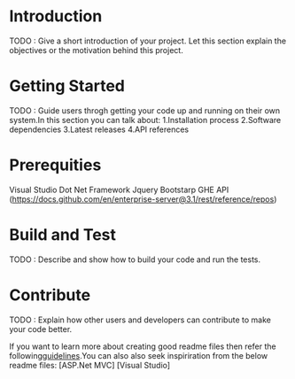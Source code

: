 # Introduction
TODO : Give a short introduction of your project. Let this section explain the objectives or the motivation behind this project.

# Getting Started
TODO : Guide users throgh getting your code up and running on their own system.In this section you can talk about:
1.Installation process
2.Software dependencies
3.Latest releases
4.API references

# Prerequities
Visual Studio
Dot Net Framework
Jquery
Bootstarp
GHE API (https://docs.github.com/en/enterprise-server@3.1/rest/reference/repos)

# Build and Test
TODO : Describe and show how to build your code and run the tests.

# Contribute
TODO : Explain how other users and developers can contribute to make your code better.

If you want to learn more about creating good readme files then refer the following[guidelines](https://www.visualstudio.com/en-us/docs/git/create-a-readme).You can also also seek inspiriration from the below readme files:
[ASP.Net MVC] 
[Visual Studio]
